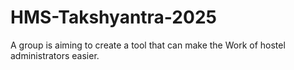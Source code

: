 # HMS-Takshyantra-2025
A group is aiming to create a tool that can make the Work of hostel administrators easier.
